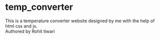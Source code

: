 # temp_converter
This is a temperature converter website designed by me with the help of html css and js.<br>
Authored by Rohit tiwari
